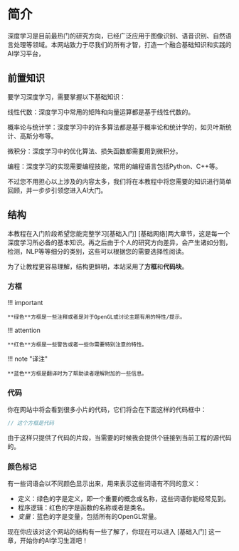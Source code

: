 # 简介

深度学习是目前最热门的研究方向，已经广泛应用于图像识别、语音识别、自然语言处理等领域。本网站致力于尽我们的所有才智，打造一个融合基础知识和实践的AI学习平台，

## 前置知识

要学习深度学习，需要掌握以下基础知识：

线性代数：深度学习中常用的矩阵和向量运算都是基于线性代数的。

概率论与统计学：深度学习中的许多算法都是基于概率论和统计学的，如贝叶斯统计、高斯分布等。

微积分：深度学习中的优化算法、损失函数都需要用到微积分。

编程：深度学习的实现需要编程技能，常用的编程语言包括Python、C++等。

不过您不用担心以上涉及的内容太多，我们将在本教程中将您需要的知识进行简单回顾，并一步步引领您进入AI大门。
## 结构

本教程在入门阶段希望您能完整学习[基础入门] [基础网络]两大章节，这是每一个深度学习所必备的基本知识。再之后由于个人的研究方向差异，会产生诸如分割，检测，NLP等等细分的类别，这些可以根据您的需要选择性阅读。

为了让教程更容易理解，结构更鲜明，本站采用了**方框**和**代码块**。

### 方框

!!! important

	**绿色**方框是一些注释或者是对于OpenGL或讨论主题有用的特性/提示。

!!! attention

	**红色**方框是一些警告或者一些你需要特别注意的特性。

!!! note "译注"

	**蓝色**方框是翻译时为了帮助读者理解附加的一些信息。

### 代码

你在网站中将会看到很多小片的代码，它们将会在下面这样的代码框中：

```c++
// 这个方框是代码
```

由于这样只提供了代码的片段，当需要的时候我会提供个链接到当前工程的源代码的。

### 颜色标记

有一些词语会以不同颜色显示出来，用来表示这些词语有不同的意义：

- <def>定义</def>：绿色的字是定义，即一个重要的概念或名称，这些词语你能经常见到。
- <fun>程序逻辑</fun>：红色的字是函数的名称或者是类名。
- <var>变量</var>：蓝色的字是变量，包括所有的OpenGL常量。

现在你应该对这个网站的结构有一些了解了，你现在可以进入 [基础入门] 这一章，开始你的AI学习生涯吧！